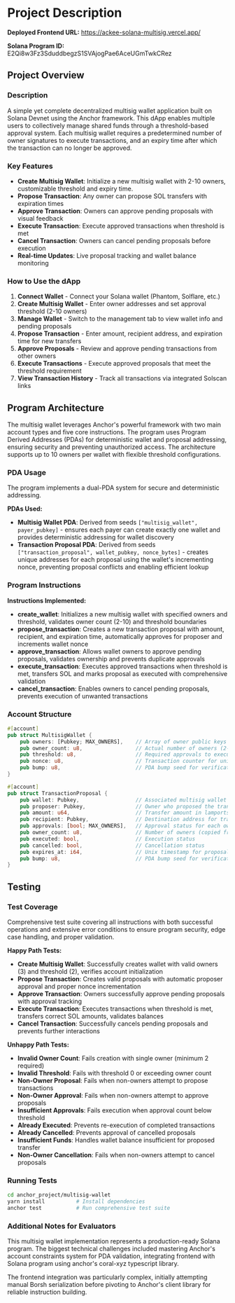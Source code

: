 # Project Description

**Deployed Frontend URL:** https://ackee-solana-multisig.vercel.app/

**Solana Program ID:** E2Qi8w3Fz3SduddbegzS1SVAjogPae6AceUGmTwkCRez

## Project Overview

### Description
A simple yet complete decentralized multisig wallet application built on Solana Devnet using the Anchor framework. This dApp enables multiple users to collectively manage shared funds through a threshold-based approval system. Each multisig wallet requires a predetermined number of owner signatures to execute transactions, and an expiry time after which the transaction can no longer be approved.

### Key Features
- **Create Multisig Wallet**: Initialize a new multisig wallet with 2-10 owners, customizable threshold and expiry time.
- **Propose Transaction**: Any owner can propose SOL transfers with expiration times
- **Approve Transaction**: Owners can approve pending proposals with visual feedback
- **Execute Transaction**: Execute approved transactions when threshold is met
- **Cancel Transaction**: Owners can cancel pending proposals before execution
- **Real-time Updates**: Live proposal tracking and wallet balance monitoring

### How to Use the dApp
1. **Connect Wallet** - Connect your Solana wallet (Phantom, Solflare, etc.)
2. **Create Multisig Wallet** - Enter owner addresses and set approval threshold (2-10 owners)
3. **Manage Wallet** - Switch to the management tab to view wallet info and pending proposals
4. **Propose Transaction** - Enter amount, recipient address, and expiration time for new transfers
5. **Approve Proposals** - Review and approve pending transactions from other owners
6. **Execute Transactions** - Execute approved proposals that meet the threshold requirement
7. **View Transaction History** - Track all transactions via integrated Solscan links

## Program Architecture
The multisig wallet leverages Anchor's powerful framework with two main account types and five core instructions. The program uses Program Derived Addresses (PDAs) for deterministic wallet and proposal addressing, ensuring security and preventing unauthorized access. The architecture supports up to 10 owners per wallet with flexible threshold configurations.

### PDA Usage
The program implements a dual-PDA system for secure and deterministic addressing.

**PDAs Used:**
- **Multisig Wallet PDA**: Derived from seeds `["multisig_wallet", payer_pubkey]` - ensures each payer can create exactly one wallet and provides deterministic addressing for wallet discovery
- **Transaction Proposal PDA**: Derived from seeds `["transaction_proposal", wallet_pubkey, nonce_bytes]` - creates unique addresses for each proposal using the wallet's incrementing nonce, preventing proposal conflicts and enabling efficient lookup

### Program Instructions
**Instructions Implemented:**
- **create_wallet**: Initializes a new multisig wallet with specified owners and threshold, validates owner count (2-10) and threshold boundaries
- **propose_transaction**: Creates a new transaction proposal with amount, recipient, and expiration time, automatically approves for proposer and increments wallet nonce
- **approve_transaction**: Allows wallet owners to approve pending proposals, validates ownership and prevents duplicate approvals
- **execute_transaction**: Executes approved transactions when threshold is met, transfers SOL and marks proposal as executed with comprehensive validation
- **cancel_transaction**: Enables owners to cancel pending proposals, prevents execution of unwanted transactions

### Account Structure
```rust
#[account]
pub struct MultisigWallet {
    pub owners: [Pubkey; MAX_OWNERS],    // Array of owner public keys (max 10)
    pub owner_count: u8,                 // Actual number of owners (2-10)
    pub threshold: u8,                   // Required approvals to execute (1-owner_count)
    pub nonce: u8,                       // Transaction counter for unique proposal PDAs
    pub bump: u8,                        // PDA bump seed for verification
}

#[account]
pub struct TransactionProposal {
    pub wallet: Pubkey,                  // Associated multisig wallet
    pub proposer: Pubkey,                // Owner who proposed the transaction
    pub amount: u64,                     // Transfer amount in lamports
    pub recipient: Pubkey,               // Destination address for transfer
    pub approvals: [bool; MAX_OWNERS],   // Approval status for each owner
    pub owner_count: u8,                 // Number of owners (copied from wallet)
    pub executed: bool,                  // Execution status
    pub cancelled: bool,                 // Cancellation status
    pub expires_at: i64,                 // Unix timestamp for proposal expiration
    pub bump: u8,                        // PDA bump seed for verification
}
```

## Testing

### Test Coverage
Comprehensive test suite covering all instructions with both successful operations and extensive error conditions to ensure program security, edge case handling, and proper validation.

**Happy Path Tests:**
- **Create Multisig Wallet**: Successfully creates wallet with valid owners (3) and threshold (2), verifies account initialization
- **Propose Transaction**: Creates valid proposals with automatic proposer approval and proper nonce incrementation
- **Approve Transaction**: Owners successfully approve pending proposals with approval tracking
- **Execute Transaction**: Executes transactions when threshold is met, transfers correct SOL amounts, validates balances
- **Cancel Transaction**: Successfully cancels pending proposals and prevents further interactions

**Unhappy Path Tests:**
- **Invalid Owner Count**: Fails creation with single owner (minimum 2 required)
- **Invalid Threshold**: Fails with threshold 0 or exceeding owner count
- **Non-Owner Proposal**: Fails when non-owners attempt to propose transactions
- **Non-Owner Approval**: Fails when non-owners attempt to approve proposals
- **Insufficient Approvals**: Fails execution when approval count below threshold
- **Already Executed**: Prevents re-execution of completed transactions
- **Already Cancelled**: Prevents approval of cancelled proposals
- **Insufficient Funds**: Handles wallet balance insufficient for proposed transfer
- **Non-Owner Cancellation**: Fails when non-owners attempt to cancel proposals

### Running Tests
```bash
cd anchor_project/multisig-wallet
yarn install          # Install dependencies
anchor test           # Run comprehensive test suite
```

### Additional Notes for Evaluators

This multisig wallet implementation represents a production-ready Solana program. The biggest technical challenges included mastering Anchor's account constraints system for PDA validation, integrating frontend with Solana program using anchor's coral-xyz typescript library.

The frontend integration was particularly complex, initially attempting manual Borsh serialization before pivoting to Anchor's client library for reliable instruction building.